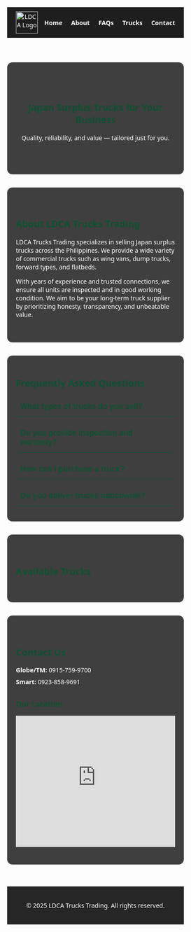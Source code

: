 <!DOCTYPE html>
<html lang="en">
<head>
  <meta charset="UTF-8" />
  <meta name="viewport" content="width=device-width, initial-scale=1" />
  <title>LDCA Trucks Trading</title>
  <style>
    * {
      box-sizing: border-box;
    }
    body {
      margin: 0;
      font-family: 'Segoe UI', Tahoma, Geneva, Verdana, sans-serif;
      background: url('https://i.imgur.com/qEMbS7c.jpg') no-repeat center center fixed;
      background-size: cover;
      color: white;
      min-height: 100vh;
    }
    header {
      background-color: rgba(0, 0, 0, 0.884);
      padding: 10px 20px;
      display: flex;
      align-items: center;
      justify-content: space-between;
      position: sticky;
      top: 0;
      z-index: 1000;
    }
    .logo img {
      height: 50px;
    }
    nav {
      position: relative;
    }
    .nav-links {
      display: flex;
      gap: 20px;
    }
    nav a {
      color: white;
      text-decoration: none;
      font-weight: bold;
      transition: color 0.3s;
    }
    nav a:hover {
      color: #0f5132;
    }
    .menu-btn {
      display: none;
      font-size: 1.5rem;
      color: white;
      cursor: pointer;
    }
    @media (max-width: 768px) {
      .nav-links {
        position: absolute;
        top: 60px;
        right: 0;
        background-color: #111;
        flex-direction: column;
        width: 200px;
        display: none;
        padding: 10px;
        border-radius: 5px;
      }
      .nav-links.show {
        display: flex;
      }
      .menu-btn {
        display: block;
      }
    }
    section {
      max-width: 1100px;
      margin: 30px auto;
      padding: 40px 20px;
      background-color: rgba(0, 0, 0, 0.75);
      border-radius: 12px;
    }
    h1, h2, h3 {
      color: #0f5132;
    }
    .hero {
      text-align: center;
      padding: 60px 20px;
    }
    .truck-gallery {
      display: grid;
      gap: 20px;
      grid-template-columns: repeat(auto-fit, minmax(250px, 1fr));
    }
    .truck-card {
      background: #111;
      border: 1px solid #0f5132;
      border-radius: 8px;
      overflow: hidden;
      transition: transform 0.3s;
    }
    .truck-card:hover {
      transform: translateY(-5px);
    }
    .truck-card img {
      width: 100%;
      height: 200px;
      object-fit: cover;
      display: block;
    }
    .truck-card h3 {
      margin: 10px;
      color: white;
      text-align: center;
    }
    #faqs {
      max-width: 1100px;
      margin: 30px auto;
      padding: 20px;
      background-color: rgba(0,0,0,0.75);
      border-radius: 12px;
      color: white;
    }
    .faq-item {
      margin-bottom: 15px;
      border-bottom: 1px solid #0f5132;
    }
    .faq-question {
      width: 100%;
      background: none;
      border: none;
      color: #0f5132;
      font-weight: bold;
      font-size: 1.1rem;
      text-align: left;
      padding: 12px 10px;
      cursor: pointer;
      outline: none;
      transition: background-color 0.3s ease;
    }
    .faq-question:hover {
      background-color: rgba(15, 81, 50, 0.1);
    }
    .faq-answer {
      max-height: 0;
      overflow: hidden;
      transition: max-height 0.4s ease;
      padding: 0 10px;
      color: #ddd;
    }
    .faq-answer p {
      margin: 10px 0;
    }
    #contact ul {
      list-style: none;
      padding: 0;
    }
    #contact ul li {
      margin-bottom: 8px;
    }
    #contact h3 {
      margin-top: 30px;
      color: #0f5132;
    }
    footer {
      text-align: center;
      padding: 20px;
      background-color: rgba(0, 0, 0, 0.85);
      margin-top: 50px;
      color: white;
    }
  </style>
</head>
<body>
<header>
  <div class="logo">
    <img src="https://i.imgur.com/yTLZoKA.png" alt="LDCA Logo" />
  </div>
  <nav>
    <span class="menu-btn" onclick="toggleMenu()">☰</span>
    <div class="nav-links" id="navLinks">
      <a href="#home">Home</a>
      <a href="#about">About</a>
      <a href="#faqs">FAQs</a>
      <a href="#services">Trucks</a>
      <a href="#contact">Contact</a>
    </div>
  </nav>
</header>

<section id="home" class="hero">
  <h1>Japan Surplus Trucks for Your Business</h1>
  <p>Quality, reliability, and value — tailored just for you.</p>
</section>

<section id="about">
  <h2>About LDCA Trucks Trading</h2>
  <p>
    LDCA Trucks Trading specializes in selling Japan surplus trucks across the Philippines. We provide a wide variety of commercial trucks such as wing vans, dump trucks, forward types, and flatbeds.
  </p>
  <p>
    With years of experience and trusted connections, we ensure all units are inspected and in good working condition. We aim to be your long-term truck supplier by prioritizing honesty, transparency, and unbeatable value.
  </p>
</section>

<section id="faqs">
  <h2>Frequently Asked Questions</h2>
  <div class="faq-item">
    <button class="faq-question">What types of trucks do you sell?</button>
    <div class="faq-answer">
      <p>We specialize in Japan surplus trucks including wing vans, dump trucks, forward types, flatbeds, and more.</p>
    </div>
  </div>
  <div class="faq-item">
    <button class="faq-question">Do you provide inspection and warranty?</button>
    <div class="faq-answer">
      <p>Yes, all trucks are inspected to ensure good working condition. We also offer limited warranty options depending on the truck.</p>
    </div>
  </div>
  <div class="faq-item">
    <button class="faq-question">How can I purchase a truck?</button>
    <div class="faq-answer">
      <p>You can select your truck, then message us via Facebook or email to proceed.</p>
    </div>
  </div>
  <div class="faq-item">
    <button class="faq-question">Do you deliver trucks nationwide?</button>
    <div class="faq-answer">
      <p>Yes, we offer delivery services across the Philippines. Delivery fees may vary depending on the location.</p>
    </div>
  </div>
</section>

<section id="services">
  <h2>Available Trucks</h2>
  <div class="truck-gallery" id="truckGallery">
    <!-- Truck cards will be loaded dynamically -->
  </div>
</section>

<section id="contact">
  <h2>Contact Us</h2>
  <ul>
    <li><strong>Globe/TM:</strong> 0915‑759‑9700</li>
    <li><strong>Smart:</strong> 0923‑858‑9691</li>
  </ul>
  <h3>Our Location</h3>
  <iframe src="https://www.google.com/maps/embed?..." width="100%" height="300" style="border:0;" allowfullscreen="" loading="lazy"></iframe>
</section>

<footer>
  <p>© 2025 LDCA Trucks Trading. All rights reserved.</p>
</footer>

<script>
  function toggleMenu() {
    document.getElementById('navLinks').classList.toggle('show');
  }

  document.querySelectorAll('.faq-question').forEach(button => {
    button.addEventListener('click', () => {
      const answer = button.nextElementSibling;
      const isOpen = answer.style.maxHeight;
      document.querySelectorAll('.faq-answer').forEach(ans => ans.style.maxHeight = null);
      if (!isOpen) answer.style.maxHeight = answer.scrollHeight + "px";
    });
  });

  async function loadTruckData() {
    try {
      const response = await fetch('https://docs.google.com/spreadsheets/d/1pU3KdAG09jccIFvo1anZHg3JGz85NLkpkVrRE87IEQs/export?format=csv');
      const text = await response.text();
      const rows = text.trim().split('\n').slice(1).map(r => r.split(','));
      const gallery = document.getElementById('truckGallery');
      rows.forEach(([model, year, imageUrl]) => {
        const card = document.createElement('div');
        card.className = 'truck-card';
        card.innerHTML = `<img src="${imageUrl}" alt="${model} (${year})" loading="lazy" /><h3>${model} (${year})</h3>`;
        gallery.appendChild(card);
      });
    } catch (err) {
      console.error('Failed to load truck data:', err);
    }
  }
  loadTruckData();
</script>
</body>
</html>
